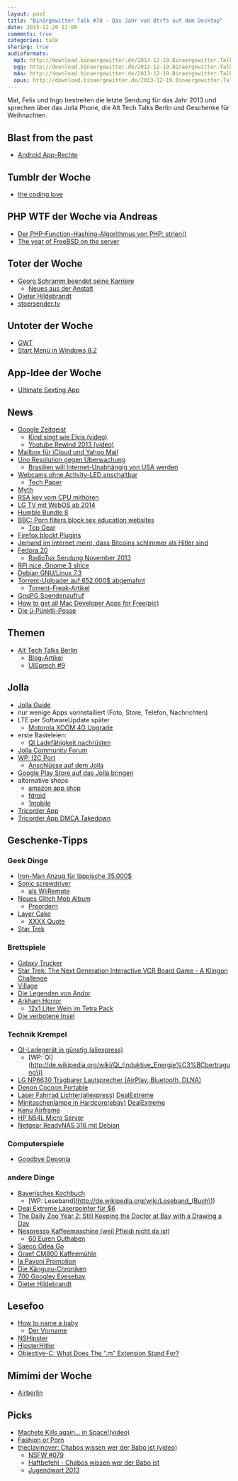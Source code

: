 ```yaml
---
layout: post
title: "Binärgewitter Talk #78 - Das Jahr von Btrfs auf dem Desktop"
date: 2013-12-20 11:00
comments: true
categories: talk
sharing: true
audioformats:
  mp3: http://download.binaergewitter.de/2013-12-19.Binaergewitter.Talk.78.mp3
  ogg: http://download.binaergewitter.de/2013-12-19.Binaergewitter.Talk.78.ogg
  m4a: http://download.binaergewitter.de/2013-12-19.Binaergewitter.Talk.78.m4a
  opus: http://download.binaergewitter.de/2013-12-19.Binaergewitter.Talk.78.opus
---
```

Mat, Felix und Ingo bestreiten die letzte Sendung für das Jahr 2013 und sprechen über das Jolla Phone, die Alt Tech Talks Berlin und Geschenke für Weihnachten.

## Blast from the past
- [Android App-Rechte](http://www.heise.de/newsticker/meldung/Android-verbietet-Nutzern-Kontrolle-ueber-App-Rechte-2065505.html)

## Tumblr der Woche
- [the coding love](http://thecodinglove.com/)

## PHP WTF der Woche via Andreas
- [Der PHP-Function-Hashing-Algorithmus von PHP: strlen()](http://news.php.net/php.internals/70691)
- [The year of FreeBSD on the server](http://mxey.net/the-year-of-freebsd-on-the-server/)

## Toter der Woche
- [Georg Schramm beendet seine Karriere](http://www.magda.de/76/artikel/der-zornige-wortarbeiter/)
    * [Neues aus der Anstalt](http://de.wikipedia.org/wiki/Neues_aus_der_Anstalt)
- [Dieter Hildebrandt](http://de.wikipedia.org/wiki/Dieter_Hildebrandt)
- [stoersender.tv](http://stoersender.tv)

## Untoter der Woche
- [GWT](http://www.heise.de/newsticker/meldung/Google-Web-Toolkit-Entwicklung-fuer-Tablets-und-Smartphones-wird-wichtiger-2067245.html)
- [Start Menü in Windows 8.2](http://bgr.com/2013/12/11/microsoft-windows-8-2-start-menu/)

## App-Idee der Woche
- [Ultimate Sexting App](https://medium.com/editors-picks/9aadf906b45a)

## News
- [Google Zeitgeist](http://google.de/zeitgeist)
   * [Kind singt wie Elvis (video)](http://www.youtube.com/watch?v=G3gRK1IQWp4)
   * [Youtube Rewind 2013 (video)](http://www.youtube.com/watch?v=H7jtC8vjXw8)
- [Mailbox für iCloud und Yahoo Mail](http://www.mailboxapp.com/blog/?p=1#mailbox-now-for-icloud-and-yahoo-mail)
- [Uno Resolution gegen Überwachung](http://www.golem.de/news/nsa-affaere-uno-resolution-gegen-ueberwachung-verabschiedet-1312-103485.html)
    * [Brasilien will Internet-Unabhängig von USA werden](http://www.theguardian.com/world/2013/sep/20/brazil-dilma-rousseff-internet-us-control)
- [Webcams ohne Activity-LED anschaltbar](http://www.washingtonpost.com/blogs/the-switch/wp/2013/12/18/research-shows-how-macbook-webcams-can-spy-on-their-users-without-warning/)
    * [Tech Paper](https://jscholarship.library.jhu.edu/handle/1774.2/36569)
- [Myth](http://www.myth.io/)
- [RSA key vom CPU mithören](http://www.cs.tau.ac.il/~tromer/acoustic/)
- [LG TV mit WebOS ab 2014](http://www.theverge.com/2013/2/26/4031906/first-lg-webos-tvs-to-launch-in-2014-with-revamped-interface)
- [Humble Bundle 8](https://www.humblebundle.com/)
- [BBC: Porn filters block sex education websites](http://www.bbc.co.uk/news/uk-25430582)
    * [Top Gear](http://www.topgear.com/uk/)
- [Firefox blockt Plugins](http://www.gulli.com/news/22966-ein-ende-der-exploits-firefox-26-blockiert-java-komplett-2013-12-13)
- [Jemand im internet meint, dass Bitcoins schlimmer als Hitler sind](http://politics.slashdot.org/story/13/12/19/1332237/why-charles-stross-wants-bitcoin-to-die-in-a-fire)
- [Fedora 20](http://www.heise.de/newsticker/meldung/Linux-Distribution-Fedora-20-freigegeben-Sendmail-und-Rsyslog-aussen-vor-2068134.html)
    * [RadioTux Sendung November 2013](http://www.radiotux.de/index.php?/archives/7978-RadioTux-Sendung-November-2013.html)
- [RPi nice, Gnome 3 shice](http://www.golem.de/news/linux-journal-leser-kueren-raspberry-pi-und-kanzeln-gnome-3-ab-1312-103230.html)
- [Debian GNU/Linux 7.3](http://www.pro-linux.de/news/1/20583/debian-gnulinux-73.html)
- [Torrent-Uploader auf 652.000$ abgemahnt](http://blog.fefe.de/?ts=ac4f069a)
    * [Torrent-Freak-Artikel](http://torrentfreak.com/torrent-site-uploader-ordered-to-pay-625000-for-sharing-one-movie-131217/)
- [GnuPG Spendenaufruf](http://lists.gnupg.org/pipermail/gnupg-announce/2013q4/000338.html)
- [How to get all Mac Developer Apps for Free(pic)](http://narf-archive.com/pix/ed42f05f37b4b247dac32ad79034f6968da8a8b3.png)
- [Die ü-Pünktli-Posse](http://www.tagesanzeiger.ch/zuerich/Die-uePuenktliPosse/story/29970854)

## Themen

- [Alt Tech Talks Berlin](http://www.alt-tech-talks.com/)
    * [Blog-Artikel](http://bowstreet.de/blog/alttechtalks-berlin)
    * [UISprech #9](http://uisprech.de/9)

## Jolla
- [Jolla Guide](http://jolla.com/guide/)
- nur wenige Apps vorinstalliert (Foto, Store, Telefon, Nachrichten)
- LTE per SoftwareUpdate später
    * [Motorola XOOM 4G Upgrade](http://support.verizonwireless.com/support/faqs/Equipment/xoom_upgrade.html)
- erste Basteleien:
    * [QI Ladefähigkeit nachrüsten](http://talk.maemo.org/showpost.php?p=1397595&postcount=1)
- [Jolla Community Forum](http://www.jollatides.com/forums/discussions)
- [WP: I2C Port](http://de.wikipedia.org/wiki/I%C2%B2C)
  * [Anschlüsse auf dem Jolla](http://www.jollausers.com/2013/12/electrical-possibilities-of-the-jolla-other-half/)
- [Google Play Store auf das Jolla bringen](http://mynokiablog.com/2013/11/29/how-to-access-google-play-store-from-jolla-phone/)
- alternative shops
    * [amazon app shop](http://www.amazon.de/gp/mas/get/android)
    * [fdroid](http://fdroid.org)
    * [1mobile](http://www.1mobile.com/)
- [Tricorder App](http://android.pdassi.de/121173/Tricorder.html)
- [Tricorder App DMCA Takedown](http://www.geek.com/mobile/cbs-demands-removal-of-moonblinks-android-tricorder-app-1419251/)


## Geschenke-Tipps

### Geek Dinge

- [Iron-Man Anzug für läppische 35.000$](http://www.engadget.com/2013/12/17/wearable-iron-man-mark-iii-suit-made-to-3d-printed-order/)
- [Sonic screwdriver](http://www.amazon.de/gp/product/B008MYVNXO/ref=as_li_ss_tl?ie=UTF8&camp=1638&creative=19454&creativeASIN=B008MYVNXO&linkCode=as2&tag=trektrip)
    * [als WiiRemote](http://www.amazon.de/gp/product/B00426BZV6/ref=as_li_ss_tl?ie=UTF8&camp=1638&creative=19454&creativeASIN=B00426BZV6&linkCode=as2&tag=trektrip)
- [Neues Glitch Mob Album](https://soundcloud.com/theglitchmob/cant-kill-us)
    * [Preordern](https://itunes.apple.com/de/album/love-death-immortality/id771894691?affId=2051894&ign-mpt=uo%3D4)
- [Layer Cake](http://www.amazon.de/gp/product/B000VCVRWW/ref=as_li_qf_sp_asin_il_tl?ie=UTF8&camp=1638&creative=6742&creativeASIN=B000VCVRWW&linkCode=as2&tag=httprantde-21)
    * [XXXX Quote](http://www.imdb.com/title/tt0375912/quotes?item=qt0341959)
- [Star Trek ](http://www.amazon.de/gp/product/B008FN6VH0/ref=as_li_ss_tl?ie=UTF8&camp=1638&creative=19454&creativeASIN=B008FN6VH0&linkCode=as2&tag=trektrip)

### Brettspiele
- [Galaxy Trucker](http://www.amazon.de/gp/product/B000XLU8H6/ref=as_li_ss_tl?ie=UTF8&camp=1638&creative=19454&creativeASIN=B000XLU8H6&linkCode=as2&tag=trektrip)
- [Star Trek: The Next Generation Interactive VCR Board Game - A Klingon Challenge](http://en.wikipedia.org/wiki/Star_Trek:_The_Next_Generation_Interactive_VCR_Board_Game)
- [Village](http://www.amazon.de/gp/product/B006EJ20TK/ref=as_li_ss_tl?ie=UTF8&camp=1638&creative=19454&creativeASIN=B006EJ20TK&linkCode=as2&tag=trektrip)
- [Die Legenden von Andor
](http://www.amazon.de/gp/product/B0088UZZJK/ref=as_li_ss_tl?ie=UTF8&camp=1638&creative=19454&creativeASIN=B0088UZZJK&linkCode=as2&tag=trektrip)
- [Arkham Horror](http://www.amazon.de/gp/product/B000HVE9RM?ie=UTF8&camp=1638&creativeASIN=B000HVE9RM&linkCode=xm2&tag=httprantde-21)
   * [12x1 Liter Wein im Tetra Pack](http://www.amazon.de/Domkellerstolz-EG-Tafelwein-Weiß-12er-Pack/dp/B0079TCUK8/tag=krebsco-21)
- [Die verbotene Insel](http://www.amazon.de/gp/product/B000RPGT1W/ref=as_li_ss_tl?ie=UTF8&camp=1638&creative=19454&creativeASIN=B000RPGT1W&linkCode=as2&tag=trektrip)


### Technik Krempel
- [QI-Ladegerät in günstig (aliexpress)](http://www.aliexpress.com/item/QI-Wireless-Mini-Power-Bank-Qi-Wireless-Mobile-Induction-Charging-Pad-Mat-for-Samsung-S3-S4/1503727279.html?src=ale&af=cj_1&cv=10887173&cn=&tp1=&tp2=datafeeds)
    * [WP: QI](http://de.wikipedia.org/wiki/Qi_(induktive_Energie%C3%BCbertragung\))
- [LG NP6630 Tragbarer Lautsprecher (AirPlay, Bluetooth, DLNA)](http://www.amazon.de/gp/product/B00C2O4062/ref=as_li_ss_tl?ie=UTF8&camp=1638&creative=19454&creativeASIN=B00C2O4062&linkCode=as2&tag=trektrip)
- [Denon Cocoon Portable](http://www.amazon.de/gp/product/B007Y3OCGE/ref=as_li_ss_tl?ie=UTF8&camp=1638&creative=19454&creativeASIN=B007Y3OCGE&linkCode=as2&tag=trektrip)
- [Laser Fahrrad Lichter(aliexpress)](http://www.aliexpress.com/item/Bicycle-Cycling-Laser-Tail-Light-2-Laser-5-LED-Bike-safety-light-Free-Shipping/575961591.html?src=ale&af=cj_1&cv=10887173&cn=&tp1=&tp2=datafeeds) [DealExtreme](http://dx.com/p/soldier-sj-10237-a-bicycle-5-led-7-mode-red-laser-tail-light-black-red-2-x-aaa-255071)
- [Minitaschenlampe in Hardcore(ebay)](http://www.ebay.com/itm/Practical-Powerful-Black-Adjustable-Focus-SK-68LED-300-Lumens-Flashlight-Torch-/281085162662?pt=UK_SportsLeisure_Camping_LightsLanternsTorches&hash=item4171fb34a6) [DealExtreme](http://dx.com/p/sipik-sk68-cree-q3-wc-120-lumen-convex-lens-led-flashlight-black-1-aa-1-14500-39585)
- [Kenu Airframe](http://www.amazon.de/gp/product/B00D901B4W/ref=as_li_qf_sp_asin_il_tl?ie=UTF8&camp=1638&creative=6742&creativeASIN=B00D901B4W&linkCode=as2&tag=httprantde-21)
- [HP N54L Micro Server](http://www.amazon.de/ProLiant-MicroServer-Hot-Plug-fähig-Netzteil-Server/dp/B00AHQUX86?tag=krebsco-21)
- [Netgear ReadyNAS 316 mit Debian](http://www.amazon.de/gp/product/B00BJ1BHEC/ref=as_li_ss_tl?ie=UTF8&camp=1638&creative=19454&creativeASIN=B00BJ1BHEC&linkCode=as2&tag=trektrip)


### Computerspiele
- [Goodbye Deponia](http://www.amazon.de/gp/product/B00CD1MFZ2/ref=as_li_ss_tl?ie=UTF8&camp=1638&creative=19454&creativeASIN=B00CD1MFZ2&linkCode=as2&tag=trektrip)

### andere Dinge
- [Bayerisches Kochbuch](http://www.amazon.de/gp/product/3920105044/ref=as_li_ss_tl?ie=UTF8&camp=1638&creative=19454&creativeASIN=3920105044&linkCode=as2&tag=trektrip)
    * [WP: Leseband](http://de.wikipedia.org/wiki/Leseband_(Buch\))
- [Deal Extreme Laserpointer für $6](http://dx.com/p/5mw-532nm-green-laser-pointer-pen-with-dx-logo-2-aaa-44128?Utm_rid=93398939&Utm_source=affiliate)
- [The Daily Zoo Year 2: Still Keeping the Doctor at Bay with a Drawing a Day](http://www.amazon.de/gp/product/1933492473/ref=as_li_ss_tl?ie=UTF8&camp=1638&creative=19454&creativeASIN=1933492473&linkCode=as2&tag=trektrip)
- [Nespresso Kaffeemaschine (weil Pfleidi nicht da ist)](http://www.amazon.de/gp/product/B004IZOAFO/tag=krebsco-21)
    * [60 Euren Guthaben](http://www.amazon.de/gp/feature.html?ie=UTF8&docId=1000677023)
- [Saeco Odea Go](http://www.amazon.de/gp/product/B001GMAGXW/ref=as_li_ss_tl?ie=UTF8&camp=1638&creative=19454&creativeASIN=B001GMAGXW&linkCode=as2&tag=trektrip)
- [Graef CM800 Kaffeemühle](http://www.amazon.de/gp/product/B00CS2DAEG/ref=as_li_qf_sp_asin_il_tl?ie=UTF8&camp=1638&creative=6742&creativeASIN=B00CS2DAEG&linkCode=as2&tag=httprantde-21)
- [la Pavoni Promotion](http://www.lapavoni.com/line_det.asp?idf=37)
- [Die Känguru-Chroniken](http://www.amazon.de/gp/product/3869091088/ref=as_li_ss_tl?ie=UTF8&camp=1638&creative=19454&creativeASIN=3869091088&linkCode=as2&tag=trektrip)
- [700 Googley Eyes](http://www.aliexpress.com/item/Free-shipping-Plastic-eye-with-self-adhesive-700pcs-box-mix-7-sizes-011045/713015465.html?src=ale&af=cj_1&cv=10887173&cn=&tp1=&tp2=datafeeds)[ebay](http://www.ebay.de/itm/700pcs-mixed-wiggly-googly-eyes-with-self-adhesive-DIY-Scrapbooking-crafts-/321052725676?pt=LH_DefaultDomain_0&var=&hash=item4ac03bd1ac)
- [Dieter Hildebrandt](http://www.amazon.de/gp/product/3837109062/ref=as_li_qf_sp_asin_il_tl?ie=UTF8&camp=1638&creative=6742&creativeASIN=3837109062&linkCode=as2&tag=httprantde-21)

## Lesefoo
- [How to name a baby](http://www.waitbutwhy.com/2013/12/how-to-name-baby.html)
   * [Der Vorname](http://www.amazon.de/Der-Vorname-Patrick-Bruel/dp/B008VB753K/ref=sr_1_1?ie=UTF8&qid=1387492814&sr=8-1&keywords=le+prenom&tag=krebsco-21)
- [NSHipster](http://nshipster.com/)
- [HipsterHitler](http://hipsterhitler.com/)
- [Objective-C: What Does The “.m” Extension Stand For?](http://pempek.net/blog/2013/11/30/objective-c-file-extension/)

## Mimimi der Woche
- [Airberlin](http://www.airberlin.com/de-DE/site/start.php)

## Picks
- [Machete Kills again... in Space!(video)](http://www.youtube.com/watch?v=WwudExxVtV0)
- [Fashion or Porn](http://www.nssmag.com/fashion-or-porn)
- [theclavinover: Chabos wissen wer der Babo ist (video)](http://www.youtube.com/watch?v=eMPLhfMWmAQ)
    * [NSFW #079](http://not-safe-for-work.de/nsfw079-die-gruene-elke/)
    * [Haftbefehl - Chabos wissen wer der Babo ist](http://www.youtube.com/watch?v=5kmEM2u1dZA)
    * [Jugendwort 2013](http://www.jugendwort.de/)

